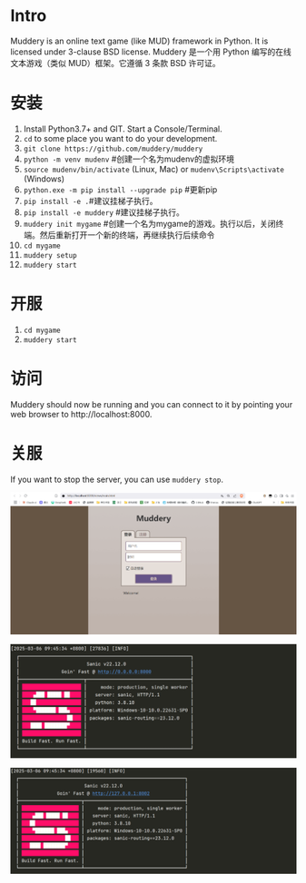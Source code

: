 # Intro
Muddery is an online text game (like MUD) framework in Python. It is licensed under 3-clause BSD license.
Muddery 是一个用 Python 编写的在线文本游戏（类似 MUD）框架。它遵循 3 条款 BSD 许可证。

# 安装
1. Install Python3.7+ and GIT. Start a Console/Terminal.
1. `cd` to some place you want to do your development. 
1. `git clone https://github.com/muddery/muddery`
1. `python -m venv mudenv` #创建一个名为mudenv的虚拟环境
1. `source mudenv/bin/activate` (Linux, Mac) or `mudenv\Scripts\activate` (Windows)
1. `python.exe -m pip install --upgrade pip` #更新pip
1. `pip install -e .`#建议挂梯子执行。
1. `pip install -e muddery` #建议挂梯子执行。
1. `muddery init mygame` #创建一个名为mygame的游戏。执行以后，关闭终端。然后重新打开一个新的终端，再继续执行后续命令
1. `cd mygame` 
1. `muddery setup`
1. `muddery start`

# 开服
1. `cd mygame` 
1. `muddery start`

# 访问
Muddery should now be running and you can connect to it by pointing your web browser to http://localhost:8000.

# 关服
If you want to stop the server, you can use `muddery stop`.

![例图1](./img/1.png)

![例图2](./img/2.png)

![例图3](./img/3.png)

